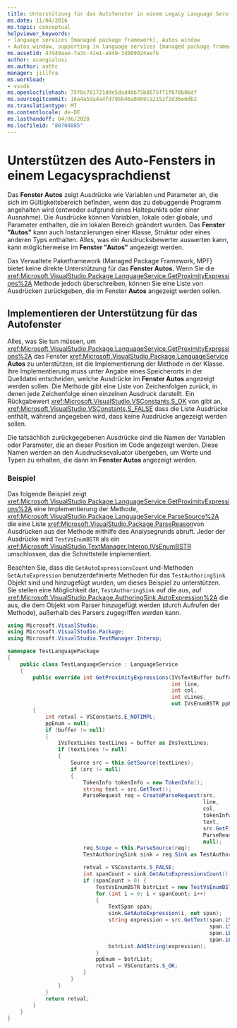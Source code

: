 ```yaml
---
title: Unterstützung für das Autofenster in einem Legacy Language Service | Microsoft Docs
ms.date: 11/04/2016
ms.topic: conceptual
helpviewer_keywords:
- language services [managed package framework], Autos window
- Autos window, supporting in language services [managed package framework]
ms.assetid: 47d40aae-7a3c-41e1-a949-34989924aefb
author: acangialosi
ms.author: anthc
manager: jillfra
ms.workload:
- vssdk
ms.openlocfilehash: 75f8c761721dde5dad4bb75b8675f71f678b06df
ms.sourcegitcommit: 16a4a5da4a4fd795b46a0869ca2152f2d36e6db2
ms.translationtype: MT
ms.contentlocale: de-DE
ms.lasthandoff: 04/06/2020
ms.locfileid: "80704885"
---
```

# <a name="support-for-the-autos-window-in-a-legacy-language-service"></a>Unterstützen des Auto-Fensters in einem Legacysprachdienst
Das **Fenster Autos** zeigt Ausdrücke wie Variablen und Parameter an, die sich im Gültigkeitsbereich befinden, wenn das zu debuggende Programm angehalten wird (entweder aufgrund eines Haltepunkts oder einer Ausnahme). Die Ausdrücke können Variablen, lokale oder globale, und Parameter enthalten, die im lokalen Bereich geändert wurden. Das **Fenster "Autos"** kann auch Instanziierungen einer Klasse, Struktur oder eines anderen Typs enthalten. Alles, was ein Ausdrucksbewerter auswerten kann, kann möglicherweise im **Fenster "Autos"** angezeigt werden.

 Das Verwaltete Paketframework (Managed Package Framework, MPF) bietet keine direkte Unterstützung für das **Fenster Autos.** Wenn Sie die <xref:Microsoft.VisualStudio.Package.LanguageService.GetProximityExpressions%2A> Methode jedoch überschreiben, können Sie eine Liste von Ausdrücken zurückgeben, die im Fenster **Autos** angezeigt werden sollen.

## <a name="implementing-support-for-the-autos-window"></a>Implementieren der Unterstützung für das Autofenster
 Alles, was Sie tun müssen, um <xref:Microsoft.VisualStudio.Package.LanguageService.GetProximityExpressions%2A> das Fenster <xref:Microsoft.VisualStudio.Package.LanguageService> **Autos** zu unterstützen, ist die Implementierung der Methode in der Klasse. Ihre Implementierung muss unter Angabe eines Speicherorts in der Quelldatei entscheiden, welche Ausdrücke im **Fenster Autos** angezeigt werden sollen. Die Methode gibt eine Liste von Zeichenfolgen zurück, in denen jede Zeichenfolge einen einzelnen Ausdruck darstellt. Ein Rückgabewert <xref:Microsoft.VisualStudio.VSConstants.S_OK> von gibt an, <xref:Microsoft.VisualStudio.VSConstants.S_FALSE> dass die Liste Ausdrücke enthält, während angegeben wird, dass keine Ausdrücke angezeigt werden sollen.

 Die tatsächlich zurückgegebenen Ausdrücke sind die Namen der Variablen oder Parameter, die an dieser Position im Code angezeigt werden. Diese Namen werden an den Ausdrucksevaluator übergeben, um Werte und Typen zu erhalten, die dann im **Fenster Autos** angezeigt werden.

### <a name="example"></a>Beispiel
 Das folgende Beispiel zeigt <xref:Microsoft.VisualStudio.Package.LanguageService.GetProximityExpressions%2A> eine Implementierung der Methode, <xref:Microsoft.VisualStudio.Package.LanguageService.ParseSource%2A> die eine Liste <xref:Microsoft.VisualStudio.Package.ParseReason>von Ausdrücken aus der Methode mithilfe des Analysegrunds abruft. Jeder der Ausdrücke wird `TestVsEnumBSTR` als ein <xref:Microsoft.VisualStudio.TextManager.Interop.IVsEnumBSTR> umschlossen, das die Schnittstelle implementiert.

 Beachten Sie, dass die `GetAutoExpressionsCount` und-Methoden `GetAutoExpression` benutzerdefinierte Methoden für das `TestAuthoringSink` Objekt sind und hinzugefügt wurden, um dieses Beispiel zu unterstützen. Sie stellen eine Möglichkeit dar, `TestAuthoringSink` auf die aus, auf <xref:Microsoft.VisualStudio.Package.AuthoringSink.AutoExpression%2A> die aus, die dem Objekt vom Parser hinzugefügt werden (durch Aufrufen der Methode), außerhalb des Parsers zugegriffen werden kann.

```csharp
using Microsoft.VisualStudio;
using Microsoft.VisualStudio.Package;
using Microsoft.VisualStudio.TextManager.Interop;

namespace TestLanguagePackage
{
    public class TestLanguageService : LanguageService
    {
        public override int GetProximityExpressions(IVsTextBuffer buffer,
                                                    int line,
                                                    int col,
                                                    int cLines,
                                                    out IVsEnumBSTR ppEnum)
        {
            int retval = VSConstants.E_NOTIMPL;
            ppEnum = null;
            if (buffer != null)
            {
                IVsTextLines textLines = buffer as IVsTextLines;
                if (textLines != null)
                {
                    Source src = this.GetSource(textLines);
                    if (src != null)
                    {
                        TokenInfo tokenInfo = new TokenInfo();
                        string text = src.GetText();
                        ParseRequest req = CreateParseRequest(src,
                                                              line,
                                                              col,
                                                              tokenInfo,
                                                              text,
                                                              src.GetFilePath(),
                                                              ParseReason.Autos,
                                                              null);
                        req.Scope = this.ParseSource(req);
                        TestAuthoringSink sink = req.Sink as TestAuthoringSink;

                        retval = VSConstants.S_FALSE;
                        int spanCount = sink.GetAutoExpressionsCount();
                        if (spanCount > 0) {
                            TestVsEnumBSTR bstrList = new TestVsEnumBSTR();
                            for (int i = 0; i < spanCount; i++)
                            {
                                TextSpan span;
                                sink.GetAutoExpression(i, out span);
                                string expression = src.GetText(span.iStartLine,
                                                                span.iStartIndex,
                                                                span.iEndLine,
                                                                span.iEndIndex);
                                bstrList.AddString(expression);
                            }
                            ppEnum = bstrList;
                            retval = VSConstants.S_OK;
                        }
                    }
                }
            }
            return retval;
        }
    }
}
```
